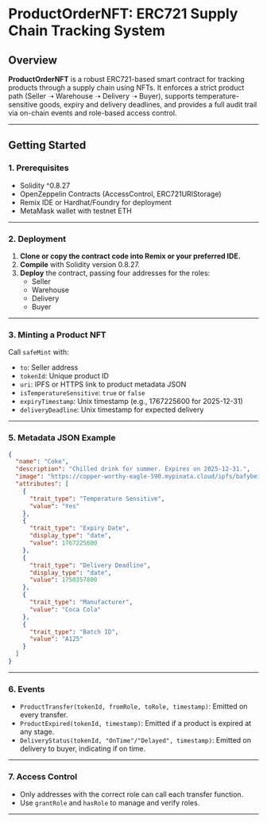 # ProductOrderNFT: ERC721 Supply Chain Tracking System

## Overview

**ProductOrderNFT** is a robust ERC721-based smart contract for tracking products through a supply chain using NFTs. It enforces a strict product path (Seller ➝ Warehouse ➝ Delivery ➝ Buyer), supports temperature-sensitive goods, expiry and delivery deadlines, and provides a full audit trail via on-chain events and role-based access control.

---

## Getting Started

### 1. Prerequisites

- Solidity ^0.8.27
- OpenZeppelin Contracts (AccessControl, ERC721URIStorage)
- Remix IDE or Hardhat/Foundry for deployment
- MetaMask wallet with testnet ETH

---

### 2. Deployment

1. **Clone or copy the contract code into Remix or your preferred IDE.**
2. **Compile** with Solidity version 0.8.27.
3. **Deploy** the contract, passing four addresses for the roles:
   - Seller
   - Warehouse
   - Delivery
   - Buyer

---

### 3. Minting a Product NFT

Call `safeMint` with:
- `to`: Seller address
- `tokenId`: Unique product ID
- `uri`: IPFS or HTTPS link to product metadata JSON
- `isTemperatureSensitive`: `true` or `false`
- `expiryTimestamp`: Unix timestamp (e.g., 1767225600 for 2025-12-31)
- `deliveryDeadline`: Unix timestamp for expected delivery

---


### 5. Metadata JSON Example

```json
{
  "name": "Coke",
  "description": "Chilled drink for summer. Expires on 2025-12-31.",
  "image": "https://copper-worthy-eagle-590.mypinata.cloud/ipfs/bafybeifr2sbvto6mbgyvy56qdad7nateyrucmlt63v22ugk2pb2szj2lpu",
  "attributes": [
    {
      "trait_type": "Temperature Sensitive",
      "value": "Yes"
    },
    {
      "trait_type": "Expiry Date",
      "display_type": "date",
      "value": 1767225600 
    },
    {
      "trait_type": "Delivery Deadline",
      "display_type": "date",
      "value": 1750357800 
    },
    {
      "trait_type": "Manufacturer",
      "value": "Coca Cola"
    },
    {
      "trait_type": "Batch ID",
      "value": "A125"
    }
  ]
}
```

---

### 6. Events

- `ProductTransfer(tokenId, fromRole, toRole, timestamp)`: Emitted on every transfer.
- `ProductExpired(tokenId, timestamp)`: Emitted if a product is expired at any stage.
- `DeliveryStatus(tokenId, "OnTime"/"Delayed", timestamp)`: Emitted on delivery to buyer, indicating if on time.

---

### 7. Access Control

- Only addresses with the correct role can call each transfer function.
- Use `grantRole` and `hasRole` to manage and verify roles.

---


